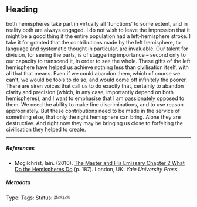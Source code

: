 ## Heading

both hemispheres take part in virtually all ‘functions’ to some extent, and in reality both are always engaged. I do not wish to leave the impression that it might be a good thing if the entire population had a left-hemisphere stroke. I take it for granted that the contributions made by the left hemisphere, to language and systematic thought in particular, are invaluable. Our talent for division, for seeing the parts, is of staggering importance – second only to our capacity to transcend it, in order to see the whole. These gifts of the left hemisphere have helped us achieve nothing less than civilisation itself, with all that that means. Even if we could abandon them, which of course we can't, we would be fools to do so, and would come off infinitely the poorer. There are siren voices that call us to do exactly that, certainly to abandon clarity and precision (which, in any case, importantly depend on both hemispheres), and I want to emphasise that I am passionately opposed to them. We need the ability to make fine discriminations, and to use reason appropriately. But these contributions need to be made in the service of something else, that only the right hemisphere can bring. Alone they are destructive. And right now they may be bringing us close to forfeiting the civilisation they helped to create.

---

##### References

* Mcgilchrist, Iain. (2010). [The Master and His Emissary Chapter 2 What Do the Hemispheres Do](The%20Master%20and%20His%20Emissary%20Chapter%202%20What%20Do%20the%20Hemispheres%20Do.md) (p. 187). London, UK: *Yale University Press*.

##### Metadata

Type: 
Tags:
Status: #⛅️/⛅️
